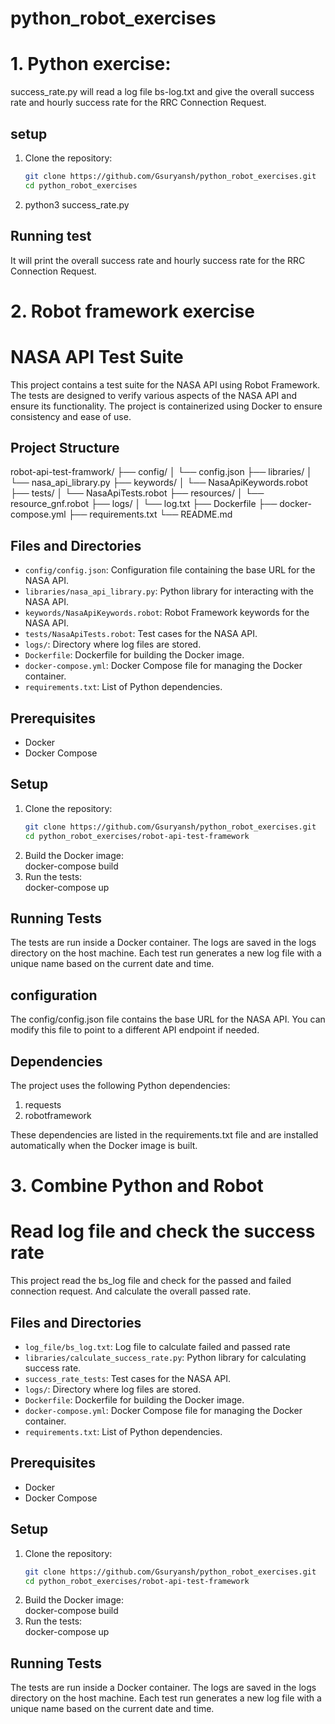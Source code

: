 # python_robot_exercises

# 1. Python exercise: 

success_rate.py will read a log file bs-log.txt and give the overall success rate and hourly success rate for the RRC Connection Request.

## setup
1. Clone the repository:
   ```sh
   git clone https://github.com/Gsuryansh/python_robot_exercises.git
   cd python_robot_exercises

2. python3 success_rate.py

## Running test
It will print the overall success rate and hourly success rate for the RRC Connection Request.


# 2. Robot framework exercise


# NASA API Test Suite

This project contains a test suite for the NASA API using Robot Framework. The tests are designed to verify various aspects of the NASA API and ensure its functionality. The project is containerized using Docker to ensure consistency and ease of use.

## Project Structure
robot-api-test-framwork/ ├── config/ │ └── config.json ├── libraries/ │ └── nasa_api_library.py ├── keywords/ │ └── NasaApiKeywords.robot ├── tests/ │ └── NasaApiTests.robot ├── resources/ │ └── resource_gnf.robot ├── logs/ │ └── log.txt ├── Dockerfile ├── docker-compose.yml ├── requirements.txt └── README.md
## Files and Directories

- `config/config.json`: Configuration file containing the base URL for the NASA API.
- `libraries/nasa_api_library.py`: Python library for interacting with the NASA API.
- `keywords/NasaApiKeywords.robot`: Robot Framework keywords for the NASA API.
- `tests/NasaApiTests.robot`: Test cases for the NASA API.
- `logs/`: Directory where log files are stored.
- `Dockerfile`: Dockerfile for building the Docker image.
- `docker-compose.yml`: Docker Compose file for managing the Docker container.
- `requirements.txt`: List of Python dependencies.

## Prerequisites

- Docker
- Docker Compose

## Setup

1. Clone the repository:
   ```sh
   git clone https://github.com/Gsuryansh/python_robot_exercises.git
   cd python_robot_exercises/robot-api-test-framework
   

2. Build the Docker image:  
docker-compose build
3. Run the tests:  
docker-compose up

## Running Tests

The tests are run inside a Docker container. The logs are saved in the logs directory on the host machine. Each test run generates a new log file with a unique name based on the current date and time.  

## configuration

The config/config.json file contains the base URL for the NASA API. You can modify this file to point to a different API endpoint if needed.  

## Dependencies

The project uses the following Python dependencies:  
1. requests
2. robotframework

These dependencies are listed in the requirements.txt file and are installed automatically when the Docker image is built. 


# 3. Combine Python and Robot

# Read log file and check the success rate
This project read the bs_log file and check for the passed and failed connection request. And calculate the overall passed rate.

## Files and Directories

- `log_file/bs_log.txt`: Log file to calculate failed and passed rate
- `libraries/calculate_success_rate.py`: Python library for calculating success rate.
- `success_rate_tests`: Test cases for the NASA API.
- `logs/`: Directory where log files are stored.
- `Dockerfile`: Dockerfile for building the Docker image.
- `docker-compose.yml`: Docker Compose file for managing the Docker container.
- `requirements.txt`: List of Python dependencies.

## Prerequisites

- Docker
- Docker Compose

## Setup

1. Clone the repository:
   ```sh
   git clone https://github.com/Gsuryansh/python_robot_exercises.git
   cd python_robot_exercises/robot-api-test-framework
   

2. Build the Docker image:  
docker-compose build
3. Run the tests:  
docker-compose up


## Running Tests

The tests are run inside a Docker container. The logs are saved in the logs directory on the host machine. Each test run generates a new log file with a unique name based on the current date and time.  



